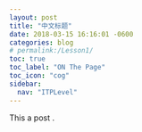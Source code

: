 ```yaml
---
layout: post
title: "中文标题"
date: 2018-03-15 16:16:01 -0600
categories: blog
# permalink:/Lesson1/
toc: true
toc_label: "ON The Page"
toc_icon: "cog"
sidebar:
  nav: "ITPLevel"
---
```

This a post .
